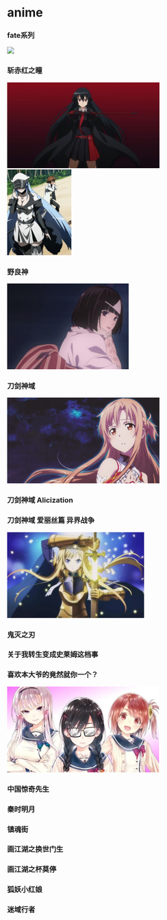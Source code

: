 # anime

### fate系列
<img height='200' src='./assets/images/fate-1.jpg'>

### 斩赤红之瞳
<img height='200' src='./assets/images/chzt-1.png'>

<img height='200' src='./assets/images/chzt-2.jpg'>

### 野良神
<img height='200' src='./assets/images/yls-1.jpg'>

### 刀剑神域
<img height='200' src='./assets/images/djsy-1.jpeg'>

### 刀剑神域 Alicization

### 刀剑神域 爱丽丝篇 异界战争
<img height='200' src='./assets/images/djsy-2.jpg'>

### 鬼灭之刃

### 关于我转生变成史莱姆这档事

### 喜欢本大爷的竟然就你一个？

<img height='200' src='./assets/images/xhbdydzynyg-1.jpg'>

### 中国惊奇先生

### 秦时明月

### 镇魂街

### 画江湖之换世门生

### 画江湖之杯莫停

### 狐妖小红娘

### 迷域行者

